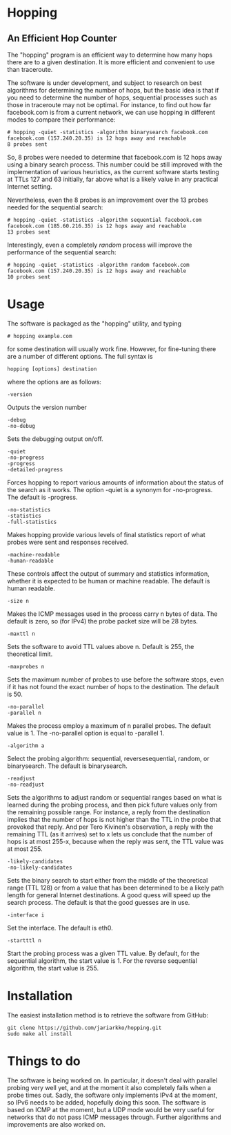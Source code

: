 # Hopping

## An Efficient Hop Counter

The "hopping" program is an efficient way to determine how many hops there are to a given destination. It is more efficient and convenient to use than traceroute.

The software is under development, and subject to research on best algorithms for determining the number of hops, but the basic idea is that if you need to determine the number of hops, sequential processes such as those in traceroute may not be optimal. For instance, to find out how far facebook.com is from a current network, we can use hopping in different modes to compare their performance:

    # hopping -quiet -statistics -algorithm binarysearch facebook.com
    facebook.com (157.240.20.35) is 12 hops away and reachable
    8 probes sent

So, 8 probes were needed to determine that facebook.com is 12 hops away using a binary search process. This number could be still improved with the implementation of various heuristics, as the current software starts testing at TTLs 127 and 63 initially, far above what is a likely value in any practical Internet setting.

Nevertheless, even the 8 probes is an improvement over the 13 probes needed for the sequential search:

    # hopping -quiet -statistics -algorithm sequential facebook.com
    facebook.com (185.60.216.35) is 12 hops away and reachable
    13 probes sent

Interestingly, even a completely *random* process will improve the performance of the sequential search:

    # hopping -quiet -statistics -algorithm random facebook.com
    facebook.com (157.240.20.35) is 12 hops away and reachable
    10 probes sent

# Usage

The software is packaged as the "hopping" utility, and typing

    # hopping example.com

for some destination will usually work fine. However, for fine-tuning there are a number of different options. The full syntax is

    hopping [options] destination

where the options are as follows:

    -version

Outputs the version number

    -debug
    -no-debug

Sets the debugging output on/off.

    -quiet
    -no-progress
    -progress
    -detailed-progress

Forces hopping to report various amounts of information about the status of the search as it works. The option -quiet is a synonym for -no-progress. The default is -progress.

    -no-statistics
    -statistics
    -full-statistics

Makes hopping provide various levels of final statistics report of what probes were sent and responses received.

    -machine-readable
    -human-readable

These controls affect the output of summary and statistics information, whether it is expected to be human or machine readable. The default is human readable.

    -size n

Makes the ICMP messages used in the process carry n bytes of data. The default is zero, so (for IPv4) the probe packet size will be 28 bytes.

    -maxttl n

Sets the software to avoid TTL values above n. Default is 255, the theoretical limit.

    -maxprobes n

Sets the maximum number of probes to use before the software stops, even if it has not found the exact number of hops to the destination. The default is 50.

    -no-parallel
    -parallel n

Makes the process employ a maximum of n parallel probes. The default value is 1. The -no-parallel option is equal to -parallel 1.

    -algorithm a

Select the probing algorithm: sequential, reversesequential, random, or binarysearch. The default is binarysearch.

    -readjust
    -no-readjust

Sets the algorithms to adjust random or sequential ranges based on what is learned during the probing process, and then pick future values only from the remaining possible range. For instance, a reply from the destination implies that the number of hops is not higher than the TTL in the probe that provoked that reply. And per Tero Kivinen's observation, a reply with the remaining TTL (as it arrives) set to x lets us conclude that the number of hops is at most 255-x, because when the reply was sent, the TTL value was at most 255.

    -likely-candidates
    -no-likely-candidates

Sets the binary search to start either from the middle of the theoretical range (TTL 128) or from a value that has been determined to be a likely path length for general Internet destinations. A good quess will speed up the search process. The default is that the good guesses are in use.

    -interface i

Set the interface. The default is eth0.

    -startttl n

Start the probing process was a given TTL value. By default, for the sequential algorithm, the start value is 1. For the reverse sequential algorithm, the start value is 255.

# Installation

The easiest installation method is to retrieve the software from GitHub:

    git clone https://github.com/jariarkko/hopping.git
    sudo make all install

# Things to do

The software is being worked on. In particular, it doesn't deal with parallel probing very well yet, and at the moment it also completely fails when a probe times out. Sadly, the software only implements IPv4 at the moment, so IPv6 needs to be added, hopefully doing this soon. The software is based on ICMP at the moment, but a UDP mode would be very useful for networks that do not pass ICMP messages through. Further algorithms and improvements are also worked on.
